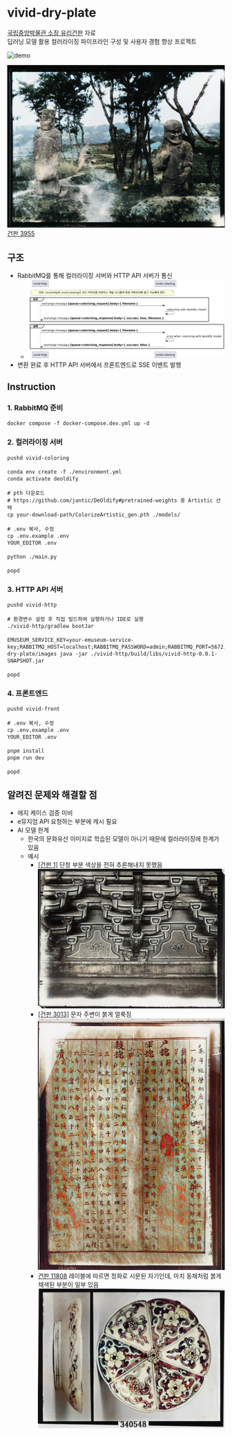 # vivid-dry-plate

[국립중앙박물관 소장 유리건판](https://www.museum.go.kr/dryplate/main.do) 자료  
딥러닝 모델 활용 컬러라이징 파이프라인 구성 및 사용자 경험 향상 프로젝트

![demo](./docs/demo.gif)

![건판 3955](./docs/example1.jpg)  
[건판 3955](https://www.emuseum.go.kr/detail?relicId=PS0100100102000395500000)  

## 구조

- RabbitMQ를 통해 컬러라이징 서버와 HTTP API 서버가 통신
  - ![diagram](./docs/rabbitmq.png)
- 변환 완료 후 HTTP API 서버에서 프론트엔드로 SSE 이벤트 발행

## Instruction

### 1. RabbitMQ 준비

```
docker compose -f docker-compose.dev.yml up -d
```

### 2. 컬러라이징 서버

```
pushd vivid-coloring

conda env create -f ./environment.yml
conda activate deoldify

# pth 다운로드
# https://github.com/jantic/DeOldify#pretrained-weights 중 Artistic 선택
cp your-download-path/ColorizeArtistic_gen.pth ./models/

# .env 복사, 수정
cp .env.example .env
YOUR_EDITOR .env

python ./main.py

popd
```

### 3. HTTP API 서버

```
pushd vivid-http

# 환경변수 설정 후 직접 빌드하여 실행하거나 IDE로 실행
./vivid-http/gradlew bootJar

EMUSEUM_SERVICE_KEY=your-emuseum-service-key;RABBITMQ_HOST=localhost;RABBITMQ_PASSWORD=admin;RABBITMQ_PORT=5672;RABBITMQ_USERNAME=admin;IMAGES_ROOT_PATH=/Users/limo/Git/vivid-dry-plate/images java -jar ./vivid-http/build/libs/vivid-http-0.0.1-SNAPSHOT.jar

popd
```

### 4. 프론트엔드

```
pushd vivid-front

# .env 복사, 수정
cp .env.example .env
YOUR_EDITOR .env

pnpm install
pnpm run dev

popd
```

## 알려진 문제와 해결할 점

- 에지 케이스 검증 미비
- e뮤지엄 API 요청하는 부분에 캐시 필요
- AI 모델 한계
  - 한국의 문화유산 이미지로 학습된 모델이 아니기 때문에 컬러라이징에 한계가 있음
  - 예시
    - [[건판 1]](https://www.emuseum.go.kr/detail?relicId=PS0100100102000000100000) 단청 부분 색상을 전혀 추론해내지 못했음  
      ![건판 1](./docs/example3.jpg)
    - [[건판 3013]](https://www.emuseum.go.kr/detail?relicId=PS0100100102000301300000) 문자 주변이 붉게 얼룩짐  
      ![건판 3013](./docs/example4.jpg)
    - [건판 11808](https://www.emuseum.go.kr/detail?relicId=PS0100100102001180800000) 레이블에 따르면 청화로 시문된 자기인데, 마치 동채처럼 붉게 채색된 부분이 일부 있음  
      ![[건판 11808]](./docs/example2.jpg)

    
